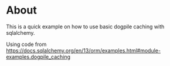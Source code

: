 # About

This is a quick example on how to use basic dogpile caching with sqlalchemy.

Using code from <https://docs.sqlalchemy.org/en/13/orm/examples.html#module-examples.dogpile_caching>
